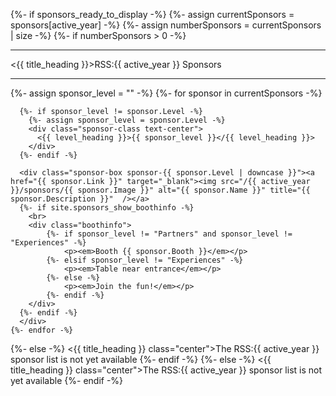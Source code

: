 {%- if sponsors_ready_to_display -%}
{%- assign currentSponsors = sponsors[active_year] -%}
{%- assign numberSponsors = currentSponsors | size -%}
{%- if numberSponsors > 0 -%}
  <div class="row">
    <div class="section-title text-center">
<hr class="thin">
        <{{ title_heading }}>RSS:{{ active_year }} Sponsors</{{ title_heading }}>
<hr class="thin">
    </div> 
  </div>
  <div class="row sponsors">
    {%- assign sponsor_level = "" -%}
    {%- for sponsor in currentSponsors -%}
    
      {%- if sponsor_level != sponsor.Level -%}
        {%- assign sponsor_level = sponsor.Level -%}
        <div class="sponsor-class text-center">
          <{{ level_heading }}>{{ sponsor_level }}</{{ level_heading }}>
        </div>
      {%- endif -%}      

      <div class="sponsor-box sponsor-{{ sponsor.Level | downcase }}"><a href="{{ sponsor.Link }}" target="_blank"><img src="/{{ active_year }}/sponsors/{{ sponsor.Image }}" alt="{{ sponsor.Name }}" title="{{ sponsor.Description }}"  /></a>
	  {%- if site.sponsors_show_boothinfo -%}
		<br>
		<div class="boothinfo">
			{%- if sponsor_level != "Partners" and sponsor_level != "Experiences" -%}
				<p><em>Booth {{ sponsor.Booth }}</em></p>
			{%- elsif sponsor_level != "Experiences" -%}
				<p><em>Table near entrance</em></p>
			{%- else -%}
				<p><em>Join the fun!</em></p>
			{%- endif -%}
		</div>
	  {%- endif -%}
	  </div>
    {%- endfor -%}
  </div>
 {%- else -%}
<{{ title_heading }} class="center">The RSS:{{ active_year }} sponsor list is not yet available</{{ title_heading }}>
{%- endif -%}
{%- else -%}
<{{ title_heading }} class="center">The RSS:{{ active_year }} sponsor list is not yet available</{{ title_heading }}>
{%- endif -%}
